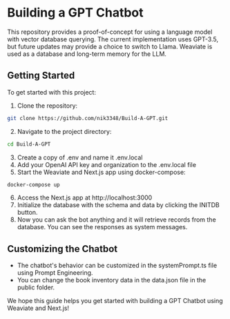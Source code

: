 # Building a GPT Chatbot
This repository provides a proof-of-concept for using a language model with vector database querying. The current implementation uses GPT-3.5, but future updates may provide a choice to switch to Llama. Weaviate is used as a database and long-term memory for the LLM.

## Getting Started
To get started with this project:

1. Clone the repository:
```bash
git clone https://github.com/nik3348/Build-A-GPT.git
```
2. Navigate to the project directory:
```bash
cd Build-A-GPT
```
3. Create a copy of .env and name it .env.local
4. Add your OpenAI API key and organization to the .env.local file
5. Start the Weaviate and Next.js app using docker-compose:
```bash
docker-compose up
```
6. Access the Next.js app at http://localhost:3000
7. Initialize the database with the schema and data by clicking the INITDB button.
8. Now you can ask the bot anything and it will retrieve records from the database. You can see the responses as system messages.

## Customizing the Chatbot
- The chatbot's behavior can be customized in the systemPrompt.ts file using Prompt Engineering. 
- You can change the book inventory data in the data.json file in the public folder.

We hope this guide helps you get started with building a GPT Chatbot using Weaviate and Next.js!
